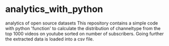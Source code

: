 # analytics_with_python
analytics of open source datasets
This repository contains a simple code with python 'function' to calculate the distribution of channeltype from the top 1000 videos on youtube sorted on number of subscribers.
Going further the extracted data is loaded into a csv file.
